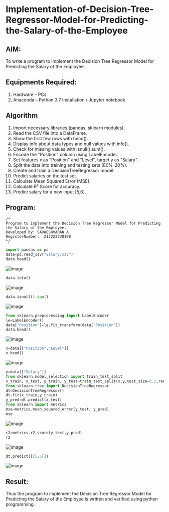 # Implementation-of-Decision-Tree-Regressor-Model-for-Predicting-the-Salary-of-the-Employee

## AIM:
To write a program to implement the Decision Tree Regressor Model for Predicting the Salary of the Employee.

## Equipments Required:
1. Hardware – PCs
2. Anaconda – Python 3.7 Installation / Jupyter notebook

## Algorithm
1. Import necessary libraries (pandas, sklearn modules).
2. Read the CSV file into a DataFrame.
3. Show the first few rows with head().
4. Display info about data types and null values with info().
5. Check for missing values with isnull().sum().
6. Encode the "Position" column using LabelEncoder.
7. Set features x as "Position" and "Level", target y as "Salary".
8. Split the data into training and testing sets (80%-20%).
9. Create and train a DecisionTreeRegressor model.
10. Predict salaries on the test set.
11. Calculate Mean Squared Error (MSE).
12. Calculate R² Score for accuracy.
13. Predict salary for a new input [5,6].

## Program:
```
/*
Program to implement the Decision Tree Regressor Model for Predicting the Salary of the Employee.
Developed by: SARWESHVARAN A
RegisterNumber:  212223230198
*/
```
```python
import pandas as pd
data=pd.read_csv("Salary.csv")
data.head()
```

![image](https://github.com/user-attachments/assets/2afa0cb6-9ffa-407d-860e-d7b07569d377)

```python
data.info()
```
![image](https://github.com/user-attachments/assets/afa093b3-3044-4df3-a153-f9293c345e7c)

```python
data.isnull().sum()
```

![image](https://github.com/user-attachments/assets/dca0eec3-8f7f-4720-a1ef-1142b143501e)

```python
from sklearn.preprocessing import LabelEncoder
le=LabelEncoder()
data["Position"]=le.fit_transform(data["Position"])
data.head()
```

![image](https://github.com/user-attachments/assets/a330a668-2e8d-4dd0-aab1-9cf86d61267a)

```python
x=data[["Position","Level"]]
x.head()
```
![image](https://github.com/user-attachments/assets/d426a3ff-e843-4b90-8b2d-68a8380a4091)


```python
y=data[["Salary"]]
from sklearn.model_selection import train_test_split
x_train, x_test, y_train, y_test=train_test_split(x,y,test_size=0.2,random_state=2)
from sklearn.tree import DecisionTreeRegressor
dt=DecisionTreeRegressor()
dt.fit(x_train,y_train)
y_pred=dt.predict(x_test)
from sklearn import metrics
mse=metrics.mean_squared_error(y_test, y_pred)
mse
```

![image](https://github.com/user-attachments/assets/5b723790-dbae-43ef-baad-2a75b197ed99)

```python
r2=metrics.r2_score(y_test,y_pred)
r2

```
![image](https://github.com/user-attachments/assets/92e63bb5-da66-45f8-ae8a-5a0e06896a0b)

```python
dt.predict([[5,6]])
```
![image](https://github.com/user-attachments/assets/c117cdc2-8db2-458b-9975-1cc42739e895)

## Result:
Thus the program to implement the Decision Tree Regressor Model for Predicting the Salary of the Employee is written and verified using python programming.
